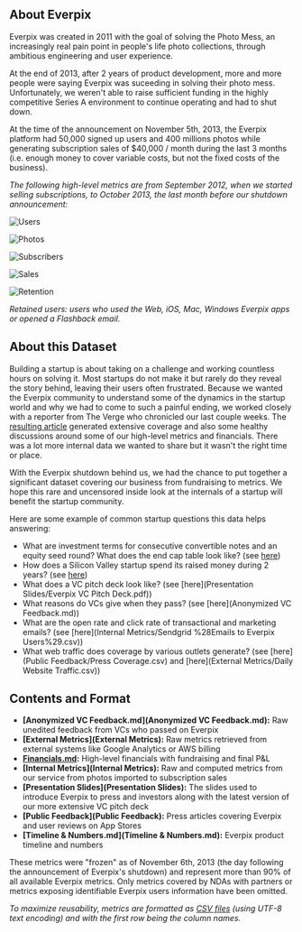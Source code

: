About Everpix
-------------

Everpix was created in 2011 with the goal of solving the Photo Mess, an increasingly real pain point in people's life photo collections, through ambitious engineering and user experience.

At the end of 2013, after 2 years of product development, more and more people were saying Everpix was suceeding in solving their photo mess. Unfortunately, we weren't able to raise sufficient funding in the highly competitive Series A environment to continue operating and had to shut down.

At the time of the announcement on November 5th, 2013, the Everpix platform had 50,000 signed up users and 400 millions photos while generating subscription sales of $40,000 / month during the last 3 months (i.e. enough money to cover variable costs, but not the fixed costs of the business).

*The following high-level metrics are from September 2012, when we started selling subscriptions, to October 2013, the last month before our shutdown announcement:*

![Users](https://raw2.github.com/everpix/Everpix-Intelligence/master/_graphs/users.png)

![Photos](https://raw2.github.com/everpix/Everpix-Intelligence/master/_graphs/photos.png)

![Subscribers](https://raw2.github.com/everpix/Everpix-Intelligence/master/_graphs/subscribers.png)

![Sales](https://raw2.github.com/everpix/Everpix-Intelligence/master/_graphs/sales.png)

![Retention](https://raw2.github.com/everpix/Everpix-Intelligence/master/_graphs/retention.png)

*Retained users: users who used the Web, iOS, Mac, Windows Everpix apps or opened a Flashback email.*

About this Dataset
------------------

Building a startup is about taking on a challenge and working countless hours on solving it. Most startups do not make it but rarely do they reveal the story behind, leaving their users often frustrated. Because we wanted the Everpix community to understand some of the dynamics in the startup world and why we had to come to such a painful ending, we worked closely with a reporter from The Verge who chronicled our last couple weeks. The [resulting article](http://www.theverge.com/2013/11/5/5039216/everpix-life-and-death-inside-the-worlds-best-photo-startup) generated extensive coverage and also some healthy discussions around some of our high-level metrics and financials. There was a lot more internal data we wanted to share but it wasn't the right time or place.

With the Everpix shutdown behind us, we had the chance to put together a significant dataset covering our business from fundraising to metrics. We hope this rare and uncensored inside look at the internals of a startup will benefit the startup community.

Here are some example of common startup questions this data helps answering:
- What are investment terms for consecutive convertible notes and an equity seed round? What does the end cap table look like? (see [here](Financials.md))
- How does a Silicon Valley startup spend its raised money during 2 years? (see [here](Financials.md))
- What does a VC pitch deck look like? (see [here](Presentation Slides/Everpix VC Pitch Deck.pdf))
- What reasons do VCs give when they pass? (see [here](Anonymized VC Feedback.md))
- What are the open rate and click rate of transactional and marketing emails? (see [here](Internal Metrics/Sendgrid %28Emails to Everpix Users%29.csv))
- What web traffic does coverage by various outlets generate? (see [here](Public Feedback/Press Coverage.csv) and [here](External Metrics/Daily Website Traffic.csv))

Contents and Format
-------------------

* **[Anonymized VC Feedback.md](Anonymized VC Feedback.md):** Raw unedited feedback from VCs who passed on Everpix
* **[External Metrics](External Metrics):** Raw metrics retrieved from external systems like Google Analytics or AWS billing
* **[Financials.md](Financials.md):** High-level financials with fundraising and final P&L
* **[Internal Metrics](Internal Metrics):** Raw and computed metrics from our service from photos imported to subscription sales
* **[Presentation Slides](Presentation Slides):** The slides used to introduce Everpix to press and investors along with the latest version of our more extensive VC pitch deck
* **[Public Feedback](Public Feedback):** Press articles covering Everpix and user reviews on App Stores
* **[Timeline & Numbers.md](Timeline & Numbers.md):** Everpix product timeline and numbers

These metrics were "frozen" as of November 6th, 2013 (the day following the announcement of Everpix's shutdown) and represent more than 90% of all available Everpix metrics. Only metrics covered by NDAs with partners or metrics exposing identifiable Everpix users information have been omitted.

*To maximize reusability, metrics are formatted as [CSV files](https://en.wikipedia.org/wiki/Comma-separated_values) (using UTF-8 text encoding) and with the first row being the column names.*

